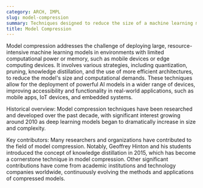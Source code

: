 ```yaml
---
category: ARCH, IMPL
slug: model-compression
summary: Techniques designed to reduce the size of a machine learning model without significantly sacrificing its accuracy.
title: Model Compression
---
```


Model compression addresses the challenge of deploying large, resource-intensive machine learning models in environments with limited computational power or memory, such as mobile devices or edge computing devices. It involves various strategies, including quantization, pruning, knowledge distillation, and the use of more efficient architectures, to reduce the model's size and computational demands. These techniques allow for the deployment of powerful AI models in a wider range of devices, improving accessibility and functionality in real-world applications, such as mobile apps, IoT devices, and embedded systems.

Historical overview: Model compression techniques have been researched and developed over the past decade, with significant interest growing around 2010 as deep learning models began to dramatically increase in size and complexity.

Key contributors: Many researchers and organizations have contributed to the field of model compression. Notably, Geoffrey Hinton and his students introduced the concept of knowledge distillation in 2015, which has become a cornerstone technique in model compression. Other significant contributions have come from academic institutions and technology companies worldwide, continuously evolving the methods and applications of compressed models.